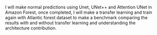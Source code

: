 I will make normal predictions using Unet, UNet++ and Attention UNet in Amazon Forest, once completed, I will make a transfer learning and train again with Atlantic forest dataset to make a benchmark comparing the results with and without transfer learning and understanding the architecture contribution.